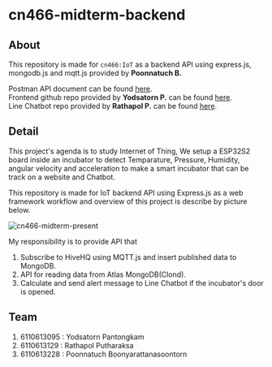 # cn466-midterm-backend

## About

This repository is made for `cn466:IoT` as a backend API using express.js, mongodb.js and mqtt.js provided by **Poonnatuch B.**

Postman API document can be found [here](https://documenter.getpostman.com/view/17798233/UUy4eRtE).<br>
Frontend github repo provided by **Yodsatorn P.** can be found [here](https://github.com/yodsatorn/cn466-midterm-frontend).<br>
Line Chatbot repo provided by **Rathapol P.** can be found [here](https://github.com/Rathapol-Putharaksa/linebot_CN466).

## Detail

This project's agenda is to study Internet of Thing, We setup a ESP32S2 board inside an incubator to detect Temparature, Pressure, Humidity, angular velocity and acceleration to make a smart incubator that can be track on a website and Chatbot.

This repository is made for IoT backend API using Express.js as a web framework workflow and overview of this project is describe by picture below.

![cn466-midterm-present](https://user-images.githubusercontent.com/61135042/136645960-f30a5384-ab80-4246-8372-ca2d90a7a831.png)

My responsibility is to provide API that

1. Subscribe to HiveHQ using MQTT.js and insert published data to MongoDB.
2. API for reading data from Atlas MongoDB(Clond).
3. Calculate and send alert message to Line Chatbot if the incubator's door is opened.

## Team

1. 6110613095 : Yodsatorn Pantongkam
2. 6110613129 : Rathapol Putharaksa
3. 6110613228 : Poonnatuch Boonyarattanasoontorn
